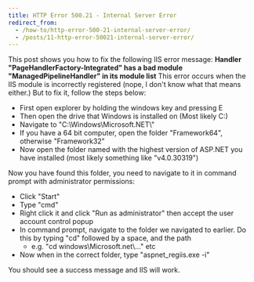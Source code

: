 ```yaml
---
title: HTTP Error 500.21 - Internal Server Error
redirect_from:
  - /how-to/http-error-500-21-internal-server-error/
  - /posts/11-http-error-50021-internal-server-error/
---
```


<p>This post shows you how to fix the following IIS error message: <strong>Handler &quot;PageHandlerFactory-Integrated&quot; has a bad module &quot;ManagedPipelineHandler&quot; in its module list</strong> This error occurs when the IIS module is incorrectly registered (nope, I don&#39;t know what that means either.) But to fix it, follow the steps below:</p>

<ul>
	<li>First open explorer by holding the windows key and pressing E</li>
	<li>Then open the drive that Windows is installed on (Most likely C:)</li>
	<li>Navigate to &quot;C:\Windows\Microsoft.NET\&quot;</li>
	<li>If you have a 64 bit computer, open the folder &quot;Framework64&quot;, otherwise &quot;Framework32&quot;</li>
	<li>Now open the folder named with the highest version of ASP.NET you have installed (most likely something like &quot;v4.0.30319&quot;)</li>
</ul>

<p>Now you have found this folder, you need to navigate to it in command prompt with administrator permissions:</p>

<ul>
	<li>Click &quot;Start&quot;</li>
	<li>Type &quot;cmd&quot;</li>
	<li>Right click it and click &quot;Run as administrator&quot; then accept the user account control popup</li>
	<li>In command prompt, navigate to the folder we navigated to earlier. Do this by typing &quot;cd&quot; followed by a space, and the path
	<ul>
		<li>e.g. &quot;cd windows\Microsoft.net\...&quot; etc</li>
	</ul>
	</li>
	<li>Now when in the correct folder, type &quot;aspnet_regiis.exe -i&quot;</li>
</ul>

<p>You should see a success message and IIS will work.</p>

